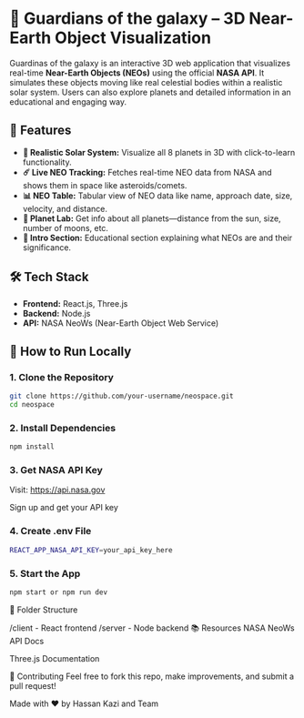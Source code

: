 # 🚀 Guardians of the galaxy – 3D Near-Earth Object Visualization

Guardinas of the galaxy is an interactive 3D web application that visualizes real-time **Near-Earth Objects (NEOs)** using the official **NASA API**. It simulates these objects moving like real celestial bodies within a realistic solar system. Users can also explore planets and detailed information in an educational and engaging way.

## 🌟 Features

- **🌌 Realistic Solar System:** Visualize all 8 planets in 3D with click-to-learn functionality.
- **☄️ Live NEO Tracking:** Fetches real-time NEO data from NASA and shows them in space like asteroids/comets.
- **📊 NEO Table:** Tabular view of NEO data like name, approach date, size, velocity, and distance.
- **🔭 Planet Lab:** Get info about all planets—distance from the sun, size, number of moons, etc.
- **📘 Intro Section:** Educational section explaining what NEOs are and their significance.

## 🛠 Tech Stack

- **Frontend:** React.js, Three.js
- **Backend:** Node.js
- **API:** NASA NeoWs (Near-Earth Object Web Service)


## 🚀 How to Run Locally

### 1. Clone the Repository
```bash
git clone https://github.com/your-username/neospace.git
cd neospace
```
### 2. Install Dependencies
```bash
npm install
```
### 3. Get NASA API Key
Visit: https://api.nasa.gov

Sign up and get your API key

### 4. Create .env File
```bash
REACT_APP_NASA_API_KEY=your_api_key_here
```
### 5. Start the App
```bash
npm start or npm run dev
```

📁 Folder Structure

/client - React frontend
/server - Node backend
📚 Resources
NASA NeoWs API Docs

Three.js Documentation

🤝 Contributing
Feel free to fork this repo, make improvements, and submit a pull request!

Made with ❤️ by Hassan Kazi and Team
